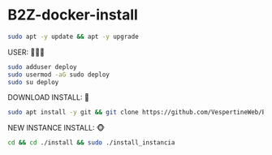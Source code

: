 # B2Z-docker-install

```bash
sudo apt -y update && apt -y upgrade
```

USER: 👩🏼‍💻
```bash
sudo adduser deploy
sudo usermod -aG sudo deploy
sudo su deploy
```

DOWNLOAD INSTALL: 💾
```bash
sudo apt install -y git && git clone https://github.com/VespertineWeb/B2Z-docker-install install && sudo chmod -R 777 ./install && cd ./install && sudo ./install_primaria
```

NEW INSTANCE INSTALL: 🐵
```bash
cd && cd ./install && sudo ./install_instancia
```

